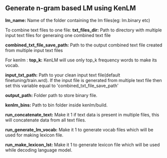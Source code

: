 ## Generate n-gram based LM using KenLM

**lm_name:** Name of the folder containing the lm files(eg: lm.binary etc)

To combine text files to one file: 
**txt_files_dir:** Path to directory with multiple input text files for generaing one combined text file

**combined_txt_file_save_path:** Path to the output combined text file created from multiple input text files

For kenlm : 
**top_k:** KenLM will use only top_k frequency words to make its vocab.

**input_txt_path:** Path to your clean input text file(default finetuning/train.wrd). If the input file is generated from multiple text file then set this variable equal to 'combined_txt_file_save_path'

**output_path:** Folder path to store binary file.

**kenlm_bins:** Path to bin folder inside kenlm/build.

**run_concatenate_text:** Make it 1 if text data is present in multiple files, this will concatenate data from all text files.

**run_generate_lm_vocab:** Make it 1 to generate vocab files which will be used for making lexicon file.

**run_make_lexicon_lst:** Make it 1 to generate lexicon file which will be used while decoding language model.
